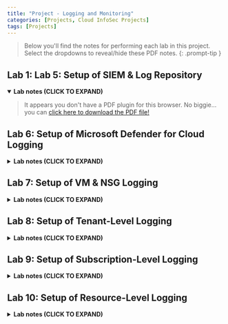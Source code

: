 ```yaml
---
title: "Project - Logging and Monitoring"
categories: [Projects, Cloud InfoSec Projects]
tags: [Projects]
---
```

> Below you'll find the notes for performing each lab in this project. Select the dropdowns to reveal/hide these PDF notes.
{: .prompt-tip }

## Lab 1: Lab 5: Setup of SIEM & Log Repository  

<details open>
  <summary>
    <strong>Lab notes (CLICK TO EXPAND)</strong>
  </summary>
  <blockquote>
    <object data="/assets/lab%20notes/lab5.pdf" type="application/pdf" width="100%" height="600px"> 
      <p>It appears you don't have a PDF plugin for this browser.
       No biggie... you can <a href="/assets/lab%20notes/lab5.pdf">click here to download the PDF file!</a></p>  
    </object>
  </blockquote>
</details>

## Lab 6: Setup of Microsoft Defender for Cloud Logging

<details>
  <summary>
    <strong>Lab notes (CLICK TO EXPAND)</strong>
  </summary>
  <blockquote>
    <object data="/assets/lab%20notes/lab6.pdf" type="application/pdf" width="100%" height="600px"> 
      <p>It appears you don't have a PDF plugin for this browser.
       No biggie... you can <a href="/assets/lab%20notes/lab6.pdf">click here to download the PDF file!</a></p>  
    </object>
  </blockquote>
</details>

## Lab 7: Setup of VM & NSG Logging

<details>
  <summary>
    <strong>Lab notes (CLICK TO EXPAND)</strong>
  </summary>
  <blockquote>
    <object data="/assets/lab%20notes/lab7.pdf" type="application/pdf" width="100%" height="600px"> 
      <p>It appears you don't have a PDF plugin for this browser.
       No biggie... you can <a href="/assets/lab%20notes/lab7.pdf">click here to download the PDF file!</a></p>  
    </object>
  </blockquote>
</details>

## Lab 8: Setup of Tenant-Level Logging

<details>
  <summary>
    <strong>Lab notes (CLICK TO EXPAND)</strong>
  </summary>
  <blockquote>
    <object data="/assets/lab%20notes/lab8.pdf" type="application/pdf" width="100%" height="600px"> 
      <p>It appears you don't have a PDF plugin for this browser.
       No biggie... you can <a href="/assets/lab%20notes/lab8.pdf">click here to download the PDF file!</a></p>  
    </object>
  </blockquote>
</details>

## Lab 9: Setup of Subscription-Level Logging

<details>
  <summary>
    <strong>Lab notes (CLICK TO EXPAND)</strong>
  </summary>
  <blockquote>
    <object data="/assets/lab%20notes/lab9.pdf" type="application/pdf" width="100%" height="600px"> 
      <p>It appears you don't have a PDF plugin for this browser.
       No biggie... you can <a href="/assets/lab%20notes/lab9.pdf">click here to download the PDF file!</a></p>  
    </object>
  </blockquote>
</details>

## Lab 10: Setup of Resource-Level Logging

<details>
  <summary>
    <strong>Lab notes (CLICK TO EXPAND)</strong>
  </summary>
  <blockquote>
    <object data="/assets/lab%20notes/lab10.pdf" type="application/pdf" width="100%" height="600px"> 
      <p>It appears you don't have a PDF plugin for this browser.
       No biggie... you can <a href="/assets/lab%20notes/lab10.pdf">click here to download the PDF file!</a></p>  
    </object>
  </blockquote>
</details>
